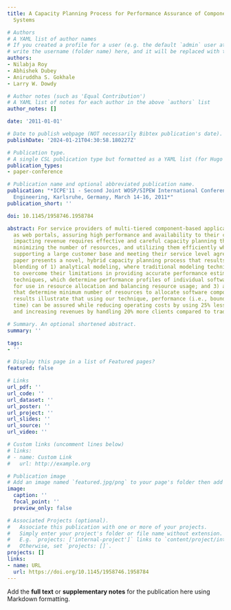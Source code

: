 ```yaml
---
title: A Capacity Planning Process for Performance Assurance of Component-based Distributed
  Systems

# Authors
# A YAML list of author names
# If you created a profile for a user (e.g. the default `admin` user at `content/authors/admin/`), 
# write the username (folder name) here, and it will be replaced with their full name and linked to their profile.
authors:
- Nilabja Roy
- Abhishek Dubey
- Aniruddha S. Gokhale
- Larry W. Dowdy

# Author notes (such as 'Equal Contribution')
# A YAML list of notes for each author in the above `authors` list
author_notes: []

date: '2011-01-01'

# Date to publish webpage (NOT necessarily Bibtex publication's date).
publishDate: '2024-01-21T04:30:58.180227Z'

# Publication type.
# A single CSL publication type but formatted as a YAML list (for Hugo requirements).
publication_types:
- paper-conference

# Publication name and optional abbreviated publication name.
publication: "*ICPE'11 - Second Joint WOSP/SIPEW International Conference on Performance
  Engineering, Karlsruhe, Germany, March 14-16, 2011*"
publication_short: ''

doi: 10.1145/1958746.1958784

abstract: For service providers of multi-tiered component-based applications, such
  as web portals, assuring high performance and availability to their customers without
  impacting revenue requires effective and careful capacity planning that aims at
  minimizing the number of resources, and utilizing them efficiently while simultaneously
  supporting a large customer base and meeting their service level agreements. This
  paper presents a novel, hybrid capacity planning process that results from a systematic
  blending of 1) analytical modeling, where traditional modeling techniques are enhanced
  to overcome their limitations in providing accurate performance estimates; 2) profile-based
  techniques, which determine performance profiles of individual software components
  for use in resource allocation and balancing resource usage; and 3) allocation heuristics
  that determine minimum number of resources to allocate software components. Our
  results illustrate that using our technique, performance (i.e., bounded response
  time) can be assured while reducing operating costs by using 25% less resources
  and increasing revenues by handling 20% more clients compared to traditional approaches.

# Summary. An optional shortened abstract.
summary: ''

tags:
- ''

# Display this page in a list of Featured pages?
featured: false

# Links
url_pdf: ''
url_code: ''
url_dataset: ''
url_poster: ''
url_project: ''
url_slides: ''
url_source: ''
url_video: ''

# Custom links (uncomment lines below)
# links:
# - name: Custom Link
#   url: http://example.org

# Publication image
# Add an image named `featured.jpg/png` to your page's folder then add a caption below.
image:
  caption: ''
  focal_point: ''
  preview_only: false

# Associated Projects (optional).
#   Associate this publication with one or more of your projects.
#   Simply enter your project's folder or file name without extension.
#   E.g. `projects: ['internal-project']` links to `content/project/internal-project/index.md`.
#   Otherwise, set `projects: []`.
projects: []
links:
- name: URL
  url: https://doi.org/10.1145/1958746.1958784
---
```


Add the **full text** or **supplementary notes** for the publication here using Markdown formatting.
